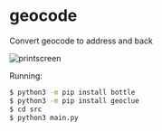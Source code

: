 # geocode
Convert geocode to address and back

![printscreen](https://user-images.githubusercontent.com/22280137/121086382-bdc55400-c7eb-11eb-9817-392f92202a71.png)


Running:
```sh
$ python3 -m pip install bottle
$ python3 -m pip install geoclue
$ cd src
$ python3 main.py
```
